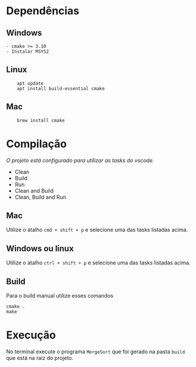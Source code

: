 # Dependências
## Windows
    - cmake >= 3.10
    - Instalar MSYS2
## Linux
```
    apt update
    apt install build-essential cmake
```
## Mac
```
    brew install cmake
```

# Compilação
*O projeto está configurado para utilizar as tasks do vscode.*
- Clean
- Build
- Run
- Clean and Build
- Clean, Build and Run

## Mac
Utilize o atalho `cmd + shift + p` e selecione uma das tasks listadas acima.

## Windows ou linux
Utilize o atalho `ctrl + shift + p` e selecione uma das tasks listadas acima.

## Build
Para o build manual utilize esses comandos
```
cmake .
make
```

# Execução
No terminal execute o programa `MergeSort` que foi gerado na pasta `build` que está na raiz do projeto.

